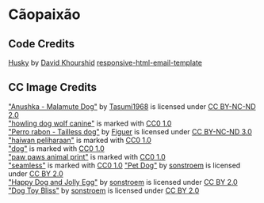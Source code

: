# Cãopaixão

## Code Credits
[Husky](https://codepen.io/davidkpiano/pen/wMqXea) by [David Khourshid](https://codepen.io/davidkpiano)
[responsive-html-email-template](https://github.com/leemunroe/responsive-html-email-template)

## CC Image Credits
["Anushka - Malamute Dog"](https://www.flickr.com/photos/85001226@N00/368877418) by [Tasumi1968](https://www.flickr.com/photos/85001226@N00) is licensed under [CC BY-NC-ND 2.0](https://creativecommons.org/licenses/by-nc-nd/2.0/?ref=ccsearch&atype=rich)  
["howling dog wolf canine"](https://svgsilh.com/009688/image/2729805.html) is marked with [CC0 1.0](https://creativecommons.org/licenses/cc0/1.0/?ref=ccsearch&atype=rich)  
["Perro rabon - Tailless dog"](https://www.deviantart.com/figuer/art/Perro-rabon-Tailless-dog-106985280) by [Figuer](https://www.deviantart.com/figuer) is licensed under [CC BY-NC-ND 3.0](https://creativecommons.org/licenses/by-nc-nd/3.0/?ref=ccsearch&atype=rich)  
["haiwan peliharaan"](https://svgsilh.com/ms/ff5722/image/2167964.html) is marked with [CC0 1.0](https://creativecommons.org/licenses/cc0/1.0/?ref=ccsearch&atype=rich)  
["dog"](https://svgsilh.com/607d8b/image/1710298.html) is marked with [CC0 1.0](https://creativecommons.org/licenses/cc0/1.0/?ref=ccsearch&atype=rich)  
["paw paws animal print"](https://svgsilh.com/2196f3/image/1532627.html) is marked with [CC0 1.0](https://creativecommons.org/licenses/cc0/1.0/?ref=ccsearch&atype=rich)  
["seamless"](https://svgsilh.com/image/1331951.html) is marked with [CC0 1.0](https://creativecommons.org/licenses/cc0/1.0/?ref=ccsearch&atype=rich)
["Pet Dog"](https://www.flickr.com/photos/96964826@N05/16540146562) by [sonstroem](https://www.flickr.com/photos/96964826@N05) is licensed under [CC BY 2.0](https://creativecommons.org/licenses/by/2.0/?ref=ccsearch&atype=rich)  
["Happy Dog and Jolly Egg"](https://www.flickr.com/photos/96964826@N05/8954700746) by [sonstroem](https://www.flickr.com/photos/96964826@N05) is licensed under [CC BY 2.0](https://creativecommons.org/licenses/by/2.0/?ref=ccsearch&atype=rich)  
["Dog Toy Bliss"](https://www.flickr.com/photos/96964826@N05/29961307572) by [sonstroem](https://www.flickr.com/photos/96964826@N05) is licensed under [CC BY 2.0](https://creativecommons.org/licenses/by/2.0/?ref=ccsearch&atype=rich)
